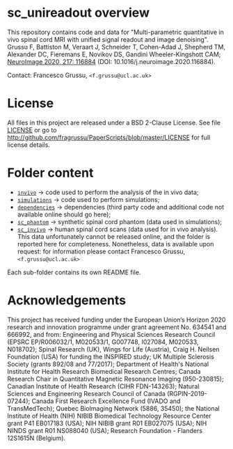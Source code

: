 # sc_unireadout overview
This repository contains code and data for "Multi-parametric quantitative in vivo spinal cord MRI with unified signal readout and image denoising". Grussu F, Battiston M, Veraart J, Schneider T, Cohen-Adad J, Shepherd TM, Alexander DC, Fieremans E, Novikov DS, Gandini Wheeler-Kingshott CAM; [NeuroImage 2020, 217: 116884](http://doi.org/10.1016/j.neuroimage.2020.116884) (DOI: 10.1016/j.neuroimage.2020.116884).

Contact: Francesco Grussu, `<f.grussu@ucl.ac.uk>`


# License
All files in this project are released under a BSD 2-Clause License.
See file [LICENSE](http://github.com/fragrussu/PaperScripts/blob/master/LICENSE) or go to http://github.com/fragrussu/PaperScripts/blob/master/LICENSE for full license details.


# Folder content

* [`invivo`](http://github.com/fragrussu/PaperScripts/tree/master/sc_unireadout/invivo)         ->    code used to perform the analysis of the in vivo data;
* [`simulations`](http://github.com/fragrussu/PaperScripts/tree/master/sc_unireadout/simulations)    ->    code used to perform simulations;
* [`dependencies`](http://github.com/fragrussu/PaperScripts/tree/master/sc_unireadout/dependencies)   ->    dependencies (third party code and additional code not available online should go here);
* [`sc_phantom`](http://github.com/fragrussu/PaperScripts/tree/master/sc_unireadout/sc_phantom)     ->    synthetic spinal cord phantom (data used in simulations);
* [`sc_invivo`](http://github.com/fragrussu/PaperScripts/tree/master/sc_unireadout/sc_invivo)      ->    human spinal cord scans (data used for in vivo analysis). 
                         This data unfortunately cannot be released online, and the folder is reported here for 
                         completeness. Nonetheless, data is available upon request: for information please contact 
                         Francesco Grussu, `<f.grussu@ucl.ac.uk>`


Each sub-folder contains its own README file.



# Acknowledgements
This project has received funding under the European Union’s Horizon 2020 research and innovation programme under grant agreement No. 634541 and 666992, and from: Engineering and Physical Sciences Research Council (EPSRC EP/R006032/1, M020533/1, G007748, I027084, M020533, N018702); Spinal Research (UK), Wings for Life (Austria), Craig H. Neilsen Foundation (USA) for funding the INSPIRED study; UK Multiple Sclerosis Society (grants 892/08 and 77/2017); Department of Health's National Institute for Health Research Biomedical Research Centres; Canada Research Chair in Quantitative Magnetic Resonance Imaging (950-230815); Canadian Institute of Health Research (CIHR FDN-143263); Natural Sciences and Engineering Research Council of Canada (RGPIN-2019-07244); Canada First Research Excellence Fund (IVADO and TransMedTech); Quebec BioImaging Network (5886, 35450); the National Institute of Health (NIH) NIBIB Biomedical Technology Resource Center grant P41 EB017183 (USA); NIH NIBIB grant R01 EB027075 (USA); NIH NINDS grant R01 NS088040 (USA); Research Foundation - Flanders 12S1615N (Belgium).



